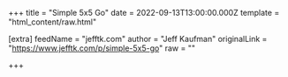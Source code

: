 
+++
title = "Simple 5x5 Go"
date = 2022-09-13T13:00:00.000Z
template = "html_content/raw.html"

[extra]
feedName = "jefftk.com"
author = "Jeff Kaufman"
originalLink = "https://www.jefftk.com/p/simple-5x5-go"
raw = ""

+++

